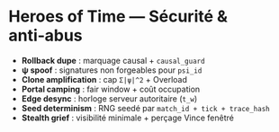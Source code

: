 # Heroes of Time — Sécurité & anti‑abus

- **Rollback dupe** : marquage causal + `causal_guard`
- **ψ spoof** : signatures non forgeables pour `psi_id`
- **Clone amplification** : cap `Σ|ψ|^2` + Overload
- **Portal camping** : fair window + coût occupation
- **Edge desync** : horloge serveur autoritaire (`t_w`)
- **Seed determinism** : RNG seedé par `match_id + tick + trace_hash`
- **Stealth grief** : visibilité minimale + perçage Vince fenêtré
